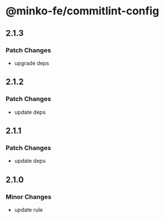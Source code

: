 # @minko-fe/commitlint-config

## 2.1.3
### Patch Changes

- upgrade deps

## 2.1.2
### Patch Changes

- update deps

## 2.1.1
### Patch Changes

- update deps

## 2.1.0

### Minor Changes

- update rule
